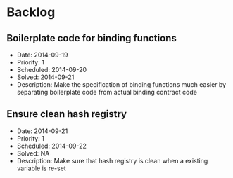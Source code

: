 Backlog
=====

## Boilerplate code for binding functions

- Date: 2014-09-19
- Priority: 1
- Scheduled: 2014-09-20
- Solved: 2014-09-21
- Description:
  Make the specification of binding functions much easier by separating
  boilerplate code from actual binding contract code

## Ensure clean hash registry

- Date: 2014-09-21
- Priority: 1
- Scheduled: 2014-09-22
- Solved: NA
- Description:
  Make sure that hash registry is clean when a existing variable is re-set
